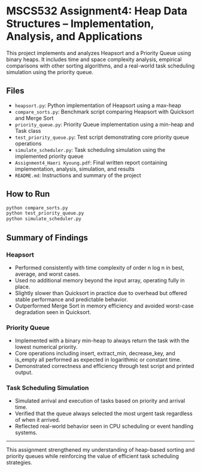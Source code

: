 # MSCS532 Assignment4: Heap Data Structures – Implementation, Analysis, and Applications

This project implements and analyzes Heapsort and a Priority Queue using binary heaps. It includes time and space complexity analysis, empirical comparisons with other sorting algorithms, and a real-world task scheduling simulation using the priority queue.

## Files

- `heapsort.py`: Python implementation of Heapsort using a max-heap
- `compare_sorts.py`: Benchmark script comparing Heapsort with Quicksort and Merge Sort
- `priority_queue.py`: Priority Queue implementation using a min-heap and Task class
- `test_priority_queue.py`: Test script demonstrating core priority queue operations
- `simulate_scheduler.py`: Task scheduling simulation using the implemented priority queue
- `Assignment4_Haeri Kyoung.pdf`: Final written report containing implementation, analysis, simulation, and results
- `README.md`: Instructions and summary of the project

## How to Run

```bash
python compare_sorts.py
python test_priority_queue.py
python simulate_scheduler.py
```

## Summary of Findings

### Heapsort

- Performed consistently with time complexity of order n log n in best, average, and worst cases.
- Used no additional memory beyond the input array, operating fully in place.
- Slightly slower than Quicksort in practice due to overhead but offered stable performance and predictable behavior.
- Outperformed Merge Sort in memory efficiency and avoided worst-case degradation seen in Quicksort.

### Priority Queue

- Implemented with a binary min-heap to always return the task with the lowest numerical priority.
- Core operations including insert, extract_min, decrease_key, and is_empty all performed as expected in logarithmic or constant time.
- Demonstrated correctness and efficiency through test script and printed output.

### Task Scheduling Simulation

- Simulated arrival and execution of tasks based on priority and arrival time.
- Verified that the queue always selected the most urgent task regardless of when it arrived.
- Reflected real-world behavior seen in CPU scheduling or event handling systems.

---

This assignment strengthened my understanding of heap-based sorting and priority queues while reinforcing the value of efficient task scheduling strategies.
